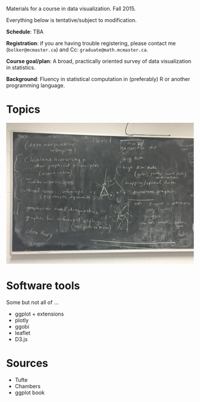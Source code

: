Materials for a course in data visualization.   Fall 2015.

Everything below is tentative/subject to modification.

**Schedule**: TBA

**Registration**: if you are having trouble registering, please contact me (`bolker@mcmaster.ca`) and Cc: `graduate@math.mcmaster.ca`.

**Course goal/plan**: A broad, practically oriented survey of data visualization in statistics.

**Background**: Fluency in statistical computation in (preferably) R or another programming language.

Topics
==========

![](pix/blackboard.JPG)

Software tools
============

Some but not all of ...

- ggplot + extensions
- plotly
- ggobi
- leaflet
- D3.js 

Sources
===========

- Tufte
- Chambers
- ggplot book
